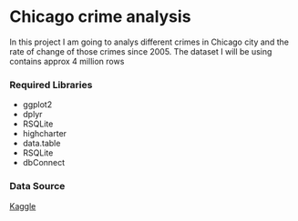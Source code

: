 # Chicago crime analysis

<p>In this project I am going to analys different crimes in Chicago city and the rate of change of those crimes since 2005.
The dataset I will be using contains approx 4 million rows</p>

<h3>Required Libraries</h3>
<ul>
<li>ggplot2</li>
<li>dplyr</li>
<li>RSQLite</li>
<li>highcharter</li>
<li>data.table</li>
<li>RSQLite</li>
<li>dbConnect</li>
</ul>

<h3>Data Source</h3>
<a href="https://www.kaggle.com/currie32/crimes-in-chicago">Kaggle</a>
